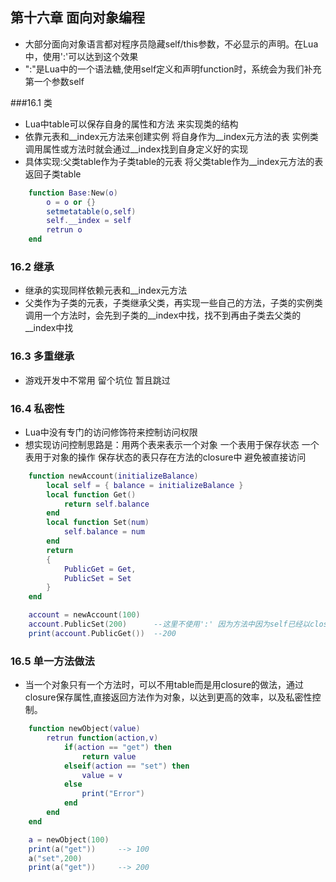 ## 第十六章 面向对象编程
- 大部分面向对象语言都对程序员隐藏self/this参数，不必显示的声明。在Lua中，使用':'可以达到这个效果
- ":"是Lua中的一个语法糖,使用self定义和声明function时，系统会为我们补充第一个参数self  

###16.1 类
- Lua中table可以保存自身的属性和方法 来实现类的结构
- 依靠元表和\__index元方法来创建实例 将自身作为\__index元方法的表 实例类调用属性或方法时就会通过\__index找到自身定义好的实现
- 具体实现:父类table作为子类table的元表 将父类table作为__index元方法的表返回子类table  

~~~lua
	function Base:New(o)
		o = o or {}
		setmetatable(o,self)
		self.__index = self
		retrun o
	end
~~~
### 16.2 继承
- 继承的实现同样依赖元表和__index元方法
- 父类作为子类的元表，子类继承父类，再实现一些自己的方法，子类的实例类调用一个方法时，会先到子类的\__index中找，找不到再由子类去父类的\__index中找  

### 16.3 多重继承
- 游戏开发中不常用 留个坑位 暂且跳过

### 16.4 私密性
- Lua中没有专门的访问修饰符来控制访问权限
- 想实现访问控制思路是：用两个表来表示一个对象 一个表用于保存状态 一个表用于对象的操作 保存状态的表只存在方法的closure中 避免被直接访问  

~~~lua
	function newAccount(initializeBalance)
		local self = { balance = initializeBalance }
		local function Get()
			return self.balance
		end
		local function Set(num)
			self.balance = num
		end	
		return 
		{
			PublicGet = Get,
			PublicSet = Set
		}
	end

	account = newAccount(100)
	account.PublicSet(200)		--这里不使用':' 因为方法中因为self已经以closure的形式保存在方法中了
	print(account.PublicGet())	--200
~~~

### 16.5 单一方法做法
- 当一个对象只有一个方法时，可以不用table而是用closure的做法，通过closure保存属性,直接返回方法作为对象，以达到更高的效率，以及私密性控制。  

~~~lua
	function newObject(value)
		retrun function(action,v)
			if(action == "get") then
				return value			
			elseif(action == "set") then
				value = v
			else
				print("Error")
			end
		end
	end

	a = newObject(100)
	print(a("get"))		--> 100
	a("set",200)		
	print(a("get"))		--> 200
~~~

